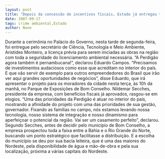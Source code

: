 ```yaml
---
layout: post
title: "Depois da concessão de incentivos fiscais, Estado já entregou também licença ambiental"
date: 2007-09-17
tags: crime ambiental,Estado
author: None
---
```


Durante a cerim&ocirc;nia no Pal&aacute;cio do Governo, nesta tarde de segunda-feira, foi entregue pelo secret&aacute;rio de Ci&ecirc;ncia, Tecnologia e Meio Ambiente, Aristides Monteiro, a licen&ccedil;a pr&eacute;via para serem iniciadas as obras na regi&atilde;o com toda a seguridade do licenciamento ambiental necess&aacute;ria.
&ldquo;A Perdig&atilde;o agora tamb&eacute;m &eacute; pernambucana!&rdquo;, declarou Eduardo Campos. &ldquo;Precisamos de investimentos audaciosos como esse que acreditam no interior do pa&iacute;s. E que v&atilde;o servir de exemplo para outros empreendedores do Brasil que ir&atilde;o ver aqui grandes oportunidades de neg&oacute;cios&rdquo;, disse Eduardo, que ir&aacute; apresentar o projeto para os moradores da cidade nesta ter&ccedil;a, &agrave;s 10h da manh&atilde;, no Parque de Exposi&ccedil;&otilde;es de Bom Conselho.
Nildemar Secches, presidente da empresa, com benef&iacute;cios fiscais j&aacute; aprovados, rasgou-se em elogios. &ldquo;Uma das prioridades da Perdig&atilde;o &eacute; atuar no interior do pa&iacute;s, mostrando a afinidade do projeto com uma das prioridades de sua gest&atilde;o, governador. Fixando as fam&iacute;lias no campo, n&oacute;s estamos levando nossa tecnologia, nosso sistema de integra&ccedil;&atilde;o e nosso dinamismo para aperfei&ccedil;oar o potencial da regi&atilde;o. Vai ser um casamento perfeito&rdquo;, declarou.
Segundo Secches, antes de decidir pelo munic&iacute;pio de Bom Conselho, a empresa prospectou toda a faixa entre a Bahia e o Rio Grande do Norte, buscando um ponto estrat&eacute;gico que facilitasse a distribui&ccedil;&atilde;o. E a escolha do munic&iacute;pio se deu por sua bacia leiteira, que &eacute; uma das maiores do Nordeste, pela disponibilidade de &aacute;gua e m&atilde;o-de-obra e pela sua localiza&ccedil;&atilde;o, pr&oacute;xima a v&aacute;rias capitais do Nordeste. 